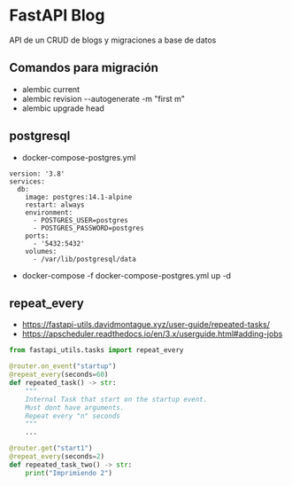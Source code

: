 # FastAPI Blog
API de un CRUD de blogs y migraciones a base de datos

## Comandos para migración
- alembic current
- alembic revision --autogenerate -m "first m"
- alembic upgrade head
## postgresql
- docker-compose-postgres.yml
```
version: '3.8'
services:
  db:
    image: postgres:14.1-alpine
    restart: always
    environment:
      - POSTGRES_USER=postgres
      - POSTGRES_PASSWORD=postgres
    ports:
      - '5432:5432'
    volumes:
      - /var/lib/postgresql/data
```
- docker-compose -f docker-compose-postgres.yml up -d

## repeat_every
- https://fastapi-utils.davidmontague.xyz/user-guide/repeated-tasks/
- https://apscheduler.readthedocs.io/en/3.x/userguide.html#adding-jobs
```python
from fastapi_utils.tasks import repeat_every

@router.on_event("startup")
@repeat_every(seconds=60)
def repeated_task() -> str:
    """
    Internal Task that start on the startup event.
    Must dont have arguments.
    Repeat every "n" seconds
    """
    ...

@router.get("start1")
@repeat_every(seconds=2)
def repeated_task_two() -> str:
    print("Imprimiendo 2")
```